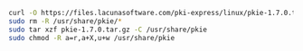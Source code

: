 ﻿```sh
curl -O https://files.lacunasoftware.com/pki-express/linux/pkie-1.7.0.tar.gz
sudo rm -R /usr/share/pkie/*
sudo tar xzf pkie-1.7.0.tar.gz -C /usr/share/pkie
sudo chmod -R a=r,a+X,u+w /usr/share/pkie
```
